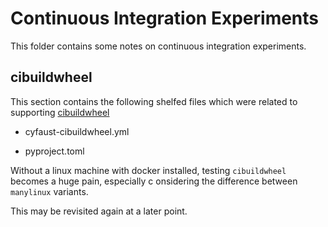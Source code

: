 # Continuous Integration Experiments

This folder contains some notes on continuous integration experiments.

## cibuildwheel

This section contains the following shelfed files which were related to supporting [cibuildwheel](https://cibuildwheel.readthedocs.io/en/stable/)

- cyfaust-cibuildwheel.yml

- pyproject.toml

Without a linux machine with docker installed, testing `cibuildwheel` becomes a huge pain, especially c onsidering the difference between `manylinux` variants.

This may be revisited again at a later point.


